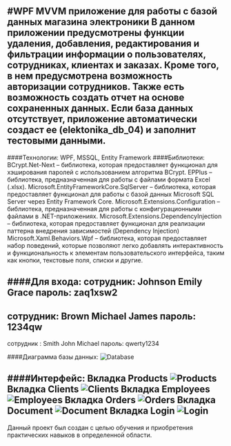 #WPF MVVM приложение для работы с базой данных магазина электроники 
В данном приложении предусмотрены функции удаления, добавления, редактирования и фильтрации информации о пользователях, сотрудниках, клиентах и заказах. Кроме того, в нем предусмотрена возможность авторизации сотрудников. Также есть возможность создать отчет на основе сохраненных данных.
Если база данных отсутствует, приложение автоматически создаст ее (elektonika_db_04) и заполнит тестовыми данными.
---
####Технологии: WPF, MSSQL, Entity Framework
####Библиотеки:
BCrypt.Net-Next – библиотека, которая предоставляет функционал для хэширования паролей с использованием алгоритма BCrypt.
EPPlus – библиотека, предназначенная для работы с файлами формата Excel (.xlsx).
Microsoft.EntityFrameworkCore.SqlServer – библиотека, которая предоставляет функционал для работы с базой данных Microsoft SQL Server через Entity Framework Core.
Microsoft.Extensions.Configuration – библиотека, предназначенная для работы с конфигурационными файлами в .NET-приложениях.
Microsoft.Extensions.DependencyInjection – библиотека, которая предоставляет функционал для реализации паттерна внедрения зависимостей (Dependency Injection)
Microsoft.Xaml.Behaviors.Wpf – библиотека, которая предоставляет набор поведений, которые позволяют легко добавлять интерактивность и функциональность к элементам пользовательского интерфейса, таким как кнопки, текстовые поля, списки и другие.

####Для входа:
сотрудник: Johnson Emily Grace 
пароль:  zaq1xsw2
-
сотрудник: Brown Michael James 
пароль: 1234qw
-
сотрудник : Smith John Michael 
пароль: qwerty1234 

####Диаграмма базы данных:
![Database](https://github.com/Vamibray/Electronics_store_db_wpf/assets/133334235/7d74404a-591f-46a9-8111-6b916380a589)

####Интерфейс:
Вкладка Products 
![Products](https://github.com/Vamibray/Electronics_store_db_wpf/assets/133334235/f1a32177-e5b7-4d5a-a328-8aaac4504a4b)
Вкладка Clients 
![Clients](https://github.com/Vamibray/Electronics_store_db_wpf/assets/133334235/4757b2bf-7b58-4580-b052-dcbd422e41f6)
Вкладка Employees 
![Employees](https://github.com/Vamibray/Electronics_store_db_wpf/assets/133334235/9fcb42fb-6ad8-456e-ab0a-2451f968cdf5)
Вкладка Orders
![Orders](https://github.com/Vamibray/Electronics_store_db_wpf/assets/133334235/26bf6993-1606-45f9-8465-d44ac9960312)
Вкладка Document 
![Document](https://github.com/Vamibray/Electronics_store_db_wpf/assets/133334235/d144a265-0200-4fd5-b5fc-e6595d9f7741)
Вкладка Login
![Login](https://github.com/Vamibray/Electronics_store_db_wpf/assets/133334235/57ebecb3-5c48-44c1-8024-d87a633df744)
---
Данный проект был создан с целью обучения и приобретения практических навыков в определенной области.
